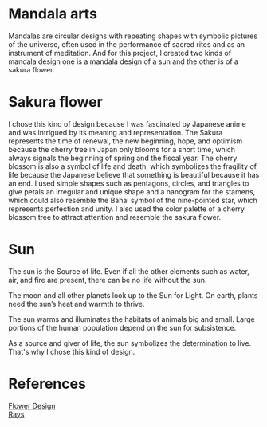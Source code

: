 # Mandala arts
Mandalas are circular designs with repeating shapes with symbolic pictures of the universe, often used in the performance of sacred rites and as an instrument of meditation.
And for this project, I created two kinds of mandala design one is a mandala design of a sun and the other is of a sakura flower.
# Sakura flower
I chose this kind of design because I was fascinated by Japanese anime and was intrigued by its meaning and representation. The Sakura represents the time of renewal, the new beginning, hope, and optimism because the cherry tree in Japan only blooms for a short time, which always signals the beginning of spring and the fiscal year. The cherry blossom is also a symbol of life and death, which symbolizes the fragility of life because the Japanese believe that something is beautiful because it has an end.
I used simple shapes such as pentagons, circles, and triangles to give petals an irregular and unique shape and a nanogram for the stamens, which could also resemble the Bahai symbol of the nine-pointed star, which represents perfection and unity. I also used the color palette of a cherry blossom tree to attract attention and resemble the sakura flower.
# Sun
The sun is the Source of life. Even if all the other elements such as water, air, and fire are present, there can be no life without the sun.

The moon and all other planets look up to the Sun for Light. On earth, plants need the sun’s heat and warmth to thrive.

The sun warms and illuminates the habitats of animals big and small. Large portions of the human population depend on the sun for subsistence.

As a source and giver of life, the sun symbolizes the determination to live. 
That's why I chose this kind of design.

# References
[Flower Design](https://www.youtube.com/shorts/Mw4OLSla52I?&ab_channel=Feedium)
<br />
[Rays](https://www.youtube.com/shorts/fDwPtljGaf8?&ab_channel=Let%27saskShogo%7CYourJapanesefriendinKyoto)
